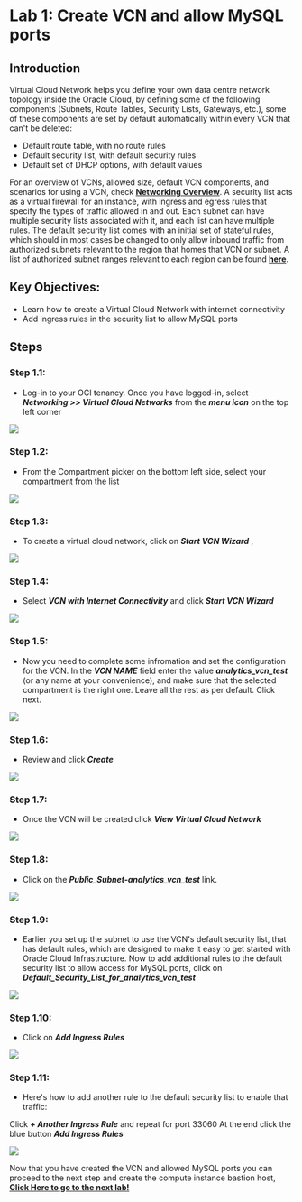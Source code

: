 # Lab 1: Create VCN and allow MySQL ports

## Introduction

Virtual Cloud Network helps you define your own data centre network topology inside the Oracle Cloud, by defining some of the following components (Subnets, Route Tables, Security Lists, Gateways, etc.), some of these components are set by default automatically within every VCN that can't be deleted:
 - Default route table, with no route rules
 - Default security list, with default security rules
 - Default set of DHCP options, with default values
  
For an overview of VCNs, allowed size, default VCN components, and scenarios for using a VCN, check **[Networking Overview](https://docs.oracle.com/en-us/iaas/Content/Network/Concepts/overview.htm#network_landing)**.
A security list acts as a virtual firewall for an instance, with ingress and egress rules that specify the types of traffic allowed in and out. Each subnet can have multiple security lists associated with it, and each list can have multiple rules. 
The default security list comes with an initial set of stateful rules, which should in most cases be changed to only allow inbound traffic from authorized subnets relevant to the region that homes that VCN or subnet. A list of authorized subnet ranges relevant to each region can be found **[here](https://docs.cloud.oracle.com/iaas/tools/public_ip_ranges.json)**.

## Key Objectives:

- Learn how to create a Virtual Cloud Network with internet connectivity 
- Add ingress rules in the security list to allow MySQL ports

## Steps

### **Step 1.1:**
 - Log-in to your OCI tenancy. Once you have logged-in, select _**Networking >> Virtual Cloud Networks**_ from the _**menu icon**_ on the top left corner

![](./images/HW1_vcn.png)

### **Step 1.2:**
- From the Compartment picker on the bottom left side, select your compartment from the list

![](./images/HW1b_vcn.png)

### **Step 1.3:** 
- To create a virtual cloud network, click on _**Start VCN Wizard**_ , 
  
![](./images/HW2_vcn.png)

### **Step 1.4:** 
- Select _**VCN with Internet Connectivity**_ and click _**Start VCN Wizard**_

![](./images/HW3_vcn.png)

### **Step 1.5:**
- Now you need to complete some infromation and set the configuration for the VCN. In the _**VCN NAME**_ field enter the value _**analytics_vcn_test**_ (or any name at your convenience), and make sure that the selected compartment is the right one. Leave all the rest as per default. Click next.

![](./images/HW4_vcn.png)

### **Step 1.6:** 
- Review and click _**Create**_

![](./images/HW5_vcn.png)

### **Step 1.7:** 
- Once the VCN will be created click _**View Virtual Cloud Network**_

![](./images/HW6_vcn.png)

### **Step 1.8:** 
- Click on the _**Public_Subnet-analytics_vcn_test**_ link. 

![](./images/HW7_vcn.png)

### **Step 1.9:** 
- Earlier you set up the subnet to use the VCN's default security list, that has default rules, which are designed to make it easy to get started with Oracle Cloud Infrastructure. Now to add additional rules to the default security list to allow access for MySQL ports, click on _**Default_Security_List_for_analytics_vcn_test**_

![](./images/HW8_vcn.png)

### **Step 1.10:** 
- Click on _**Add Ingress Rules**_

![](./images/HW9_vcn.png)

### **Step 1.11:**
- Here's how to add another rule to the default security list to enable that traffic:

Click _**+ Another Ingress Rule**_ and repeat for port 33060
At the end click the blue button _**Add Ingress Rules**_

![](./images/HW10_vcn.png)

Now that you have created the VCN and allowed MySQL ports you can proceed to the next step and create the compute instance bastion host, **[Click Here to go to the next lab!](Lab2.md)**
